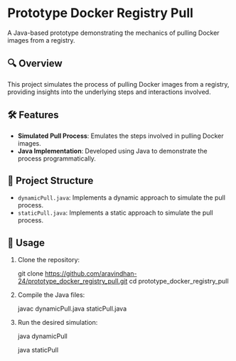 # Prototype Docker Registry Pull

A Java-based prototype demonstrating the mechanics of pulling Docker images from a registry.

## 🔍 Overview

This project simulates the process of pulling Docker images from a registry, providing insights into the underlying steps and interactions involved.

## 🛠️ Features

- **Simulated Pull Process**: Emulates the steps involved in pulling Docker images.
- **Java Implementation**: Developed using Java to demonstrate the process programmatically.

## 📂 Project Structure

- `dynamicPull.java`: Implements a dynamic approach to simulate the pull process.
- `staticPull.java`: Implements a static approach to simulate the pull process.

## 🚀 Usage

1. Clone the repository:

   git clone https://github.com/aravindhan-24/prototype_docker_registry_pull.git
   cd prototype_docker_registry_pull


2. Compile the Java files:

   javac dynamicPull.java staticPull.java

3. Run the desired simulation:

   java dynamicPull

   java staticPull

